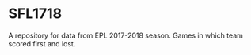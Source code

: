 # SFL1718
A repository for data from EPL 2017-2018 season. Games in which team scored first and lost.

